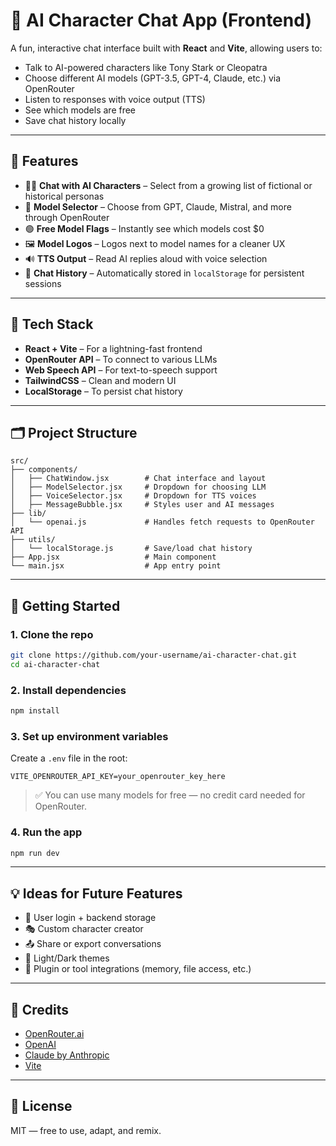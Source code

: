 # 🧠 AI Character Chat App (Frontend)

A fun, interactive chat interface built with **React** and **Vite**, allowing users to:

- Talk to AI-powered characters like Tony Stark or Cleopatra
- Choose different AI models (GPT-3.5, GPT-4, Claude, etc.) via OpenRouter
- Listen to responses with voice output (TTS)
- See which models are free
- Save chat history locally

---

## 🚀 Features

- 🧙‍♂️ **Chat with AI Characters** – Select from a growing list of fictional or historical personas
- 🧠 **Model Selector** – Choose from GPT, Claude, Mistral, and more through OpenRouter
- 🟢 **Free Model Flags** – Instantly see which models cost $0
- 🖼️ **Model Logos** – Logos next to model names for a cleaner UX
- 🔊 **TTS Output** – Read AI replies aloud with voice selection
- 💾 **Chat History** – Automatically stored in `localStorage` for persistent sessions

---

## 🧱 Tech Stack

- **React + Vite** – For a lightning-fast frontend
- **OpenRouter API** – To connect to various LLMs
- **Web Speech API** – For text-to-speech support
- **TailwindCSS** – Clean and modern UI
- **LocalStorage** – To persist chat history

---

## 🗂️ Project Structure

```
src/
├── components/
│   ├── ChatWindow.jsx        # Chat interface and layout
│   ├── ModelSelector.jsx     # Dropdown for choosing LLM
│   ├── VoiceSelector.jsx     # Dropdown for TTS voices
│   ├── MessageBubble.jsx     # Styles user and AI messages
├── lib/
│   └── openai.js             # Handles fetch requests to OpenRouter API
├── utils/
│   └── localStorage.js       # Save/load chat history
├── App.jsx                   # Main component
└── main.jsx                  # App entry point
```

---

## 🔧 Getting Started

### 1. Clone the repo

```bash
git clone https://github.com/your-username/ai-character-chat.git
cd ai-character-chat
```

### 2. Install dependencies

```bash
npm install
```

### 3. Set up environment variables

Create a `.env` file in the root:

```env
VITE_OPENROUTER_API_KEY=your_openrouter_key_here
```

> ✅ You can use many models for free — no credit card needed for OpenRouter.

### 4. Run the app

```bash
npm run dev
```

---

## 💡 Ideas for Future Features

- 🔐 User login + backend storage
- 🎭 Custom character creator
- 📤 Share or export conversations
- 🎨 Light/Dark themes
- 🧩 Plugin or tool integrations (memory, file access, etc.)

---

## 🙌 Credits

- [OpenRouter.ai](https://openrouter.ai/)
- [OpenAI](https://openai.com/)
- [Claude by Anthropic](https://www.anthropic.com/)
- [Vite](https://vitejs.dev/)

---

## 📜 License

MIT — free to use, adapt, and remix.
